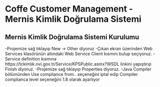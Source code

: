 # Coffe Customer Management - Mernis Kimlik Doğrulama Sistemi 


## Mernis Kimlik Doğrulama Sistemi Kurulumu

 <td>-Projemize sağ tıklayıp New -> Other diyoruz
 <td>-Çıkan ekran üzerinden Web Services klasörünün altındaki Web Service Client kısmını bulup seçiyoruz.
 <td>-Service definition kısmına https://tckimlik.nvi.gov.tr/Service/KPSPublic.asmx?WSDL linkini yapıştırıp Finish diyoruz.
 <td>-Projemize sağ tıklayıp Properties diyoruz.
 <td>-Java Compiler bölümünden Use compliance from.. seçeneğini iptal edip Compiler complianca level seçeneğini 1.8 olarak ayarlıyor
  
 
 
 
